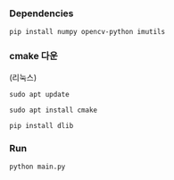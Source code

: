 ### Dependencies 
`pip install numpy opencv-python imutils`

### cmake 다운
(리눅스)

`sudo apt update`

`sudo apt install cmake`

`pip install dlib`

### Run
`python main.py`
